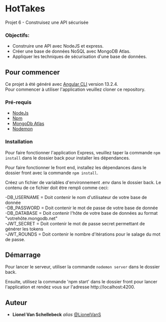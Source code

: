 # HotTakes

Projet 6 - Construisez une API sécurisée

### Objectifs:

- Construire une API avec NodeJS et express.
- Créer une base de données NoSQL avec MongoDB Atlas.
- Appliquer les techniques de sécurisation d'une base de données.

## Pour commencer

Ce projet à été généré avec [Angular CLI](https://github.com/angular/angular-cli) version 13.2.4.  
Pour commencer à utiliser l'application veuillez cloner ce repository.

### Pré-requis

- [NodeJs](https://nodejs.org/en/)
- [Npm](https://www.npmjs.com/)
- [MongoDb Atlas](https://www.mongodb.com/atlas/database)
- [Nodemon](https://www.npmjs.com/package//nodemon)

### Installation

Pour faire fonctionner l'application Express, veuillez taper la commande `npm install` dans le dossier back pour installer les dépendances.

Pour faire fonctionner le front end, installez les dépendances dans le dossier front avec la commande `npm install`.

Créez un fichier de variables d'environnement .env dans le dossier back. Le contenu de ce fichier doit être rempli comme ceci:

-DB_USERNAME = Doit contenir le nom d'utilisateur de votre base de donnée  
-DB_PASSWORD = Doit contenir le mot de passe de votre base de donnée  
-DB_DATABASE = Doit contenir l'hôte de votre base de données au format "votrehôte.mongodb.net"  
-JWT_SECRET = Doit contenir le mot de passe secret permettant de générer les tokens  
-JWT_ROUNDS = Doit contenir le nombre d'itérations pour le salage du mot de passe.

## Démarrage

Pour lancer le serveur, utiliser la commande `nodemon server` dans le dossier back.

Ensuite, utilisez la commande 'npm start' dans le dossier front pour lancer l'application et rendez vous sur l'adresse http://localhost:4200.

## Auteur

* **Lionel Van Schellebeck** _alias_ [@LionelVanS](https://github.com/LionelVanS)

